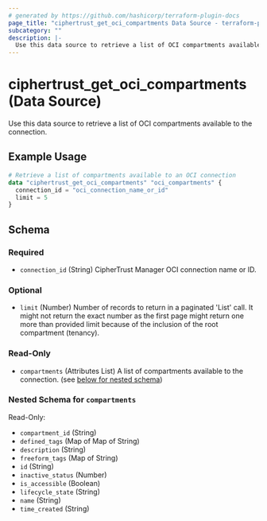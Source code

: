 ```yaml
---
# generated by https://github.com/hashicorp/terraform-plugin-docs
page_title: "ciphertrust_get_oci_compartments Data Source - terraform-provider-ciphertrust"
subcategory: ""
description: |-
  Use this data source to retrieve a list of OCI compartments available to the connection.
---
```


# ciphertrust_get_oci_compartments (Data Source)

Use this data source to retrieve a list of OCI compartments available to the connection.

## Example Usage

```terraform
# Retrieve a list of compartments available to an OCI connection
data "ciphertrust_get_oci_compartments" "oci_compartments" {
  connection_id = "oci_connection_name_or_id"
  limit = 5
}
```

<!-- schema generated by tfplugindocs -->
## Schema

### Required

- `connection_id` (String) CipherTrust Manager OCI connection name or ID.

### Optional

- `limit` (Number) Number of records to return in a paginated 'List' call. It might not return the exact number as the first page might return one more than provided limit because of the inclusion of the root compartment (tenancy).

### Read-Only

- `compartments` (Attributes List) A list of compartments available to the connection. (see [below for nested schema](#nestedatt--compartments))

<a id="nestedatt--compartments"></a>
### Nested Schema for `compartments`

Read-Only:

- `compartment_id` (String)
- `defined_tags` (Map of Map of String)
- `description` (String)
- `freeform_tags` (Map of String)
- `id` (String)
- `inactive_status` (Number)
- `is_accessible` (Boolean)
- `lifecycle_state` (String)
- `name` (String)
- `time_created` (String)

